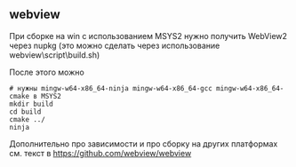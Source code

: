 ## webview
При сборке на win с использованием MSYS2 нужно получить
WebView2 через nupkg (это можно сделать через использование
webview\script\build.sh) 

После этого можно
```
# нужны mingw-w64-x86_64-ninja mingw-w64-x86_64-gcc mingw-w64-x86_64-cmake в MSYS2
mkdir build
cd build
cmake ../
ninja
```

Дополнительно про зависимости и про сборку на других платформах см. текст в
https://github.com/webview/webview